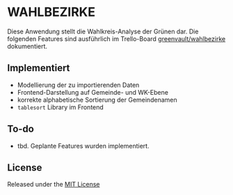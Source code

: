 # WAHLBEZIRKE

Diese Anwendung stellt die Wahlkreis-Analyse der Grünen dar.
Die folgenden Features sind ausführlich im Trello-Board
[greenvault/wahlbezirke](https://trello.com/b/xY9t6lKG/greenvault-wahlbezirke)
dokumentiert.

## Implementiert
- Modellierung der zu importierenden Daten
- Frontend-Darstellung auf Gemeinde- und WK-Ebene
- korrekte alphabetische Sortierung der Gemeindenamen
- `tablesort` Library im Frontend

## To-do
- tbd. Geplante Features wurden implementiert.

## License
Released under the [MIT License](http://www.opensource.org/licenses/MIT)
